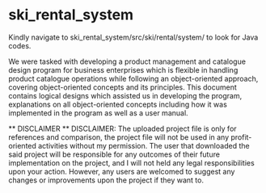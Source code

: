# ski_rental_system

Kindly navigate to ski_rental_system/src/ski/rental/system/ to look for Java codes. 

We were tasked with developing a product management and catalogue design program for business enterprises which is flexible in handling product catalogue operations while following an object-oriented approach, covering object-oriented concepts and its principles. This document contains logical designs which assisted us in developing the program, explanations on all object-oriented concepts including how it was implemented in the program as well as a user manual. 

** DISCLAIMER ** 
DISCLAIMER: The uploaded project file is only for references and comparison, the project file will not be used in any profit-oriented activities without my permission. The user that downloaded the said project will be responsible for any outcomes of their future implementation on the project, and I will not held any legal responsibilities upon your action. However, any users are welcomed to suggest any changes or improvements upon the project if they want to.

